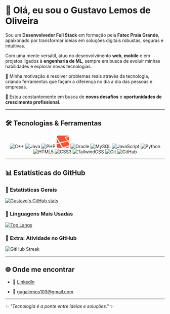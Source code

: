 # 👋 Olá, eu sou o Gustavo Lemos de Oliveira



Sou um **Desenvolvedor Full Stack** em formação pela **Fatec Praia Grande**, apaixonado por transformar ideias em soluções digitais robustas, seguras e intuitivas.  

Com uma mente versátil, atuo no desenvolvimento **web**, **mobile** e em projetos ligados à **engenharia de ML**, sempre em busca de evoluir minhas habilidades e explorar novas tecnologias.



🔎 Minha motivação é resolver problemas reais através da tecnologia, criando ferramentas que façam a diferença no dia a dia das pessoas e empresas.  

🚀 Estou constantemente em busca de **novos desafios** e **oportunidades de crescimento profissional**.  



---



## 🛠️ Tecnologias & Ferramentas



<p align="center">


  <img src="https://cdn.jsdelivr.net/gh/devicons/devicon/icons/cplusplus/cplusplus-original.svg" alt="C++" width="40" height="40"/>


  <img src="https://cdn.jsdelivr.net/gh/devicons/devicon/icons/java/java-original.svg" alt="Java" width="40" height="40"/>


  <img src="https://cdn.jsdelivr.net/gh/devicons/devicon/icons/php/php-original.svg" alt="PHP" width="40" height="40"/>


  <img src="https://raw.githubusercontent.com/devicons/devicon/master/icons/laravel/laravel-plain.svg" alt="Laravel" width="40" height="40"/>


  <img src="https://cdn.jsdelivr.net/gh/devicons/devicon/icons/oracle/oracle-original.svg" alt="Oracle" width="40" height="40"/>

  <img src="https://cdn.jsdelivr.net/gh/devicons/devicon/icons/mysql/mysql-original.svg" alt="MySQL" width="40" height="40"/>


  <img src="https://cdn.jsdelivr.net/gh/devicons/devicon/icons/javascript/javascript-original.svg" alt="JavaScript" width="40" height="40"/>


  <img src="https://cdn.jsdelivr.net/gh/devicons/devicon/icons/python/python-original.svg" alt="Python" width="40" height="40"/>



  <img src="https://cdn.jsdelivr.net/gh/devicons/devicon/icons/html5/html5-original.svg" alt="HTML5" width="40" height="40"/>

  <img src="https://cdn.jsdelivr.net/gh/devicons/devicon/icons/css3/css3-original.svg" alt="CSS3" width="40" height="40"/>

  <img src="https://cdn.jsdelivr.net/gh/devicons/devicon/icons/tailwindcss/tailwindcss-original.svg" alt="TailwindCSS" width="40" height="40"/>

  <img src="https://cdn.jsdelivr.net/gh/devicons/devicon/icons/git/git-original.svg" alt="Git" width="40" height="40"/>

  <img src="https://cdn.jsdelivr.net/gh/devicons/devicon/icons/github/github-original.svg" alt="GitHub" width="40" height="40"/>

</p>



---



## 📊 Estatísticas do GitHub



### 🔹 Estatísticas Gerais

[![Gustavo's GitHub stats](https://github-readme-stats.vercel.app/api?username=GustavoInCode24&show_icons=true&theme=dark&include_all_commits=true&count_private=true)](https://github.com/GustavoInCode24)



### 🔹 Linguagens Mais Usadas

[![Top Langs](https://github-readme-stats.vercel.app/api/top-langs/?username=GustavoInCode24&layout=compact&theme=dark)](https://github.com/GustavoInCode24)



### 🔹 Extra: Atividade no GitHub

![GitHub Streak](https://streak-stats.demolab.com/?user=GustavoInCode24&theme=dark&hide_border=true)



---



## 🌐 Onde me encontrar



- 💼 [LinkedIn](https://www.linkedin.com/in/gustavolemosdeoliveira)  

- 📧 gugalemos103@gmail.com  



---



✨ _"Tecnologia é a ponte entre ideias e soluções."_ ✨
